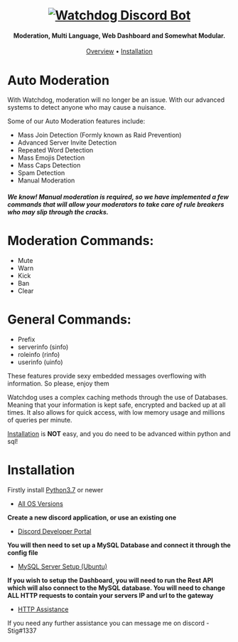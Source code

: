 <h1 align="center">
  <br>
  <a href="https://github.com/No1IrishStig/Watchdog_Discord_Bot"><img src="https://cdn.no1irishstig.co.uk/aplb3.png" alt="Watchdog Discord Bot"></a>
</h1>

<h4 align="center">Moderation, Multi Language, Web Dashboard and Somewhat Modular.</h4>

<p align="center">
  <a href="#overview">Overview</a>
  •
  <a href="#installation">Installation</a>
</p>

# Auto Moderation

<p>With Watchdog, moderation will no longer be an issue. With our advanced systems to detect anyone who may cause a nuisance.</p>

Some of our Auto Moderation features include:

<ul>
  <li>Mass Join Detection (Formly known as Raid Prevention)</li>
  <li>Advanced Server Invite Detection</li>
  <li>Repeated Word Detection</li>
  <li>Mass Emojis Detection</li>
  <li>Mass Caps Detection</li>
  <li>Spam Detection</li>
  <li>Manual Moderation</li>
  </ul>

<h5>We know! Manual moderation is required, so we have implemented a few commands that will allow your moderators to take care of rule breakers who may slip through the cracks. </h5>

# Moderation Commands:

<ul>
  <li>Mute</li>
  <li>Warn</li>
  <li>Kick</li>
  <li>Ban</li>
  <li>Clear</li>
 </ul>

# General Commands:

<ul>
  <li>Prefix</li>
  <li>serverinfo (sinfo)</li>
  <li>roleinfo (rinfo)</li>
  <li>userinfo (uinfo)</li>
 </ul>
  
<p>These features provide sexy embedded messages overflowing with information. So please, enjoy them <p>

<p>Watchdog uses a complex caching methods through the use of Databases. Meaning that your information is kept safe, encrypted and backed up at all times. It also allows for quick access, with low memory usage and millions of queries per minute.<p>

[Installation](#installation) is **NOT** easy, and you do need to be advanced within python and sql!

# Installation

Firstly install [Python3.7](https://www.python.org/downloads/) or newer

- [All OS Versions](https://pypi.org/project/discord.py/)

**Create a new discord application, or use an existing one**

- [Discord Developer Portal](https://discordapp.com/developers/applications/)

**You will then need to set up a MySQL Database and connect it through the config file**

- [MySQL Server Setup (Ubuntu)](https://www.digitalocean.com/community/tutorials/how-to-install-mysql-on-ubuntu-18-04)

**If you wish to setup the Dashboard, you will need to run the Rest API which will also connect to the MySQL database. You will need to change ALL HTTP requests to contain your servers IP and url to the gateway**

- [HTTP Assistance](https://docs.aiohttp.org/en/stable/)

If you need any further assistance you can message me on discord - Stig#1337
